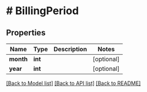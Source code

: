# # BillingPeriod

## Properties

Name | Type | Description | Notes
------------ | ------------- | ------------- | -------------
**month** | **int** |  | [optional] 
**year** | **int** |  | [optional] 

[[Back to Model list]](../../README.md#documentation-for-models) [[Back to API list]](../../README.md#documentation-for-api-endpoints) [[Back to README]](../../README.md)


